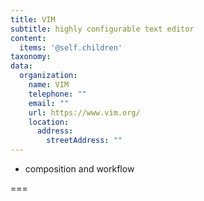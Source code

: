 ```yaml
---
title: VIM
subtitle: highly configurable text editor
content:
  items: '@self.children'
taxonomy:
data:
  organization:
    name: VIM
    telephone: ""
    email: ""
    url: https://www.vim.org/
    location:
      address:
        streetAddress: ""
---
```


- composition and workflow

===
